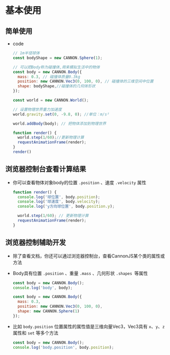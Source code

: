 # 基本使用

## 简单使用

+ code

  ```js
  // 1m半径球体
  const bodyShape = new CANNON.Sphere(1);

  // 可以把Body称为碰撞体,用来模拟生活中的物体
  const body = new CANNON.Body({
    mass: 0.3, // 碰撞体质量0.3kg
    position: new CANNON.Vec3(0, 100, 0), // 碰撞体的三维空间中位置
    shape: bodyShape,//碰撞体的几何体形状
  });

  const world = new CANNON.World();

  // 设置物理世界重力加速度
  world.gravity.set(0, -9.8, 0); //单位：m/s²

  world.addBody(body); // 把物体添加到物理世界

  function render() {
    world.step(1/60);//更新物理计算
    requestAnimationFrame(render);
  }
  render()
  ```

## 浏览器控制台查看计算结果

+ 你可以查看物体对象body的位置 `.position` 、速度 `.velocity` 属性

  ```js
  function render() {
    console.log('球位置', body.position);
    console.log('球速度', body.velocity);
    console.log('y方向球位置', body.position.y);

    world.step(1/60); // 更新物理计算
    requestAnimationFrame(render);
  }
  ```

## 浏览器控制辅助开发

+ 除了查看文档，你还可以通过浏览器控制台，查看CannonJS某个类的属性或方法

+ Body具有位置 `.position` 、重量 `.mass` 、几何形状 `.shapes `等属性

  ```js
  const body = new CANNON.Body();
  console.log('body', body);
  ```

  ```js
  const body = new CANNON.Body({
    mass: 0.3,
    position: new CANNON.Vec3(0, 100, 0),
    shape: new CANNON.Sphere(1)
  });
  ```

+ 比如 `body.position` 位置属性的属性值是三维向量Vec3，Vec3具有 `x`、`y`、`z` 属性和 `set` 等多个方法

  ```js
  const body = new CANNON.Body();
  console.log('body.position', body.position);
  ```
